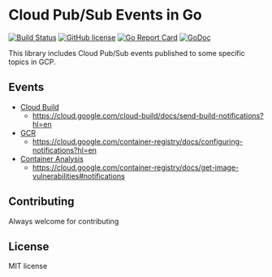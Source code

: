 Cloud Pub/Sub Events in Go
===============

[![Build Status](https://travis-ci.org/sakajunquality/cloud-pubsub-events.svg?branch=master)](https://travis-ci.org/sakajunquality/cloud-pubsub-events)
[![GitHub license](https://img.shields.io/badge/license-MIT-blue.svg)](https://raw.githubusercontent.com/sakajunquality/cloud-pubsub-events/master/LICENSE)
[![Go Report Card](https://goreportcard.com/badge/github.com/sakajunquality/cloud-pubsub-events)](https://goreportcard.com/report/github.com/sakajunquality/cloud-pubsub-events)
[![GoDoc](https://godoc.org/github.com/golang/gddo?status.svg)](http://godoc.org/github.com/sakajunquality/cloud-pubsub-events)

This library includes Cloud Pub/Sub events published to some specific topics in GCP.

## Events

- [Cloud Build](./cloudbuildevent)
  - https://cloud.google.com/cloud-build/docs/send-build-notifications?hl=en
- [GCR](./gcrevent)
  - https://cloud.google.com/container-registry/docs/configuring-notifications?hl=en
- [Container Analysis](./gcranalysisevent)
  - https://cloud.google.com/container-registry/docs/get-image-vulnerabilities#notifications

## Contributing

Always welcome for contributing

## License

MIT license
